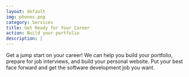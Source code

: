 ```yaml
---
layout: default
img: phones.png
category: Services
title: Get Ready for Your Career
action: Build your portfolio
description: |
---
```

  Get a jump start on your career! We can help you build your portfolio, prepare for
  job interviews, and build your personal website. Put your best face forward and get
  the software development job you want.